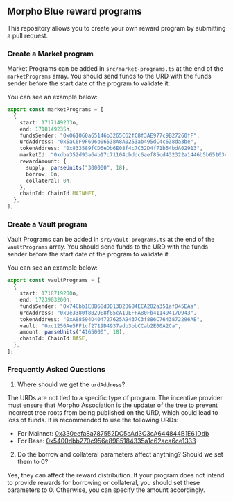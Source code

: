 ## Morpho Blue reward programs

This repository allows you to create your own reward program by submitting a pull request.

### Create a Market program

Market Programs can be added in `src/market-programs.ts` at the end of the `marketPrograms` array. You should send funds to the URD with the funds sender before the start date of the program to validate it.

You can see an example below:

```typescript
export const marketPrograms = [
  {
    start: 1717149233n,
    end: 1718149235n,
    fundsSender: "0x061060a65146b3265C62fC8f3AE977c9B27260fF",
    urdAddress: "0x5aC6F9F696b06538A8A0253ab495dC4c638da3be",
    tokenAddress: "0x833589fCD6eDb6E08f4c7C32D4f71b54bdA02913",
    marketId: "0xdba352d93a64b17c71104cbddc6aef85cd432322a1446b5b65163cbbc615cd0c",
    rewardAmount: {
      supply: parseUnits("300000", 18),
      borrow: 0n,
      collateral: 0n,
    },
    chainId: ChainId.MAINNET,
  },
];
```

### Create a Vault program

Vault Programs can be added in `src/vault-programs.ts` at the end of the `vaultPrograms` array. You should send funds to the URD with the funds sender before the start date of the program to validate it.

You can see an example below:

```typescript
export const vaultPrograms = [
  {
    start: 1718719200n,
    end: 1723903200n,
    fundsSender: "0x74Cbb1E8B68dDD13B28684ECA202a351afD45EAa",
    urdAddress: "0x9e3380f8B29E8f85cA19EFFA80Fb41149417D943",
    tokenAddress: "0xA88594D404727625A9437C3f886C7643872296AE",
    vault: "0xc1256Ae5FF1cf2719D4937adb3bbCCab2E00A2Ca",
    amount: parseUnits("4165000", 18),
    chainId: ChainId.BASE,
  },
];
```


### Frequently Asked Questions

1. Where should we get the `urdAddress`?

The URDs are not tied to a specific type of program. The incentive provider must ensure that Morpho Association is the updater of the tree to prevent incorrect tree roots from being published on the URD, which could lead to loss of funds. It is recommended to use the following URDs:

- For Mainnet: [0x330eefa8a787552DC5cAd3C3cA644844B1E61Ddb](https://etherscan.io/address/0x330eefa8a787552dc5cad3c3ca644844b1e61ddb)
- For Base: [0x5400dbb270c956e8985184335a1c62aca6ce1333](https://basescan.org/address/0x5400dbb270c956e8985184335a1c62aca6ce1333)

2. Do the borrow and collateral parameters affect anything? Should we set them to 0?

Yes, they can affect the reward distribution. If your program does not intend to provide rewards for borrowing or collateral, you should set these parameters to 0. Otherwise, you can specify the amount accordingly.